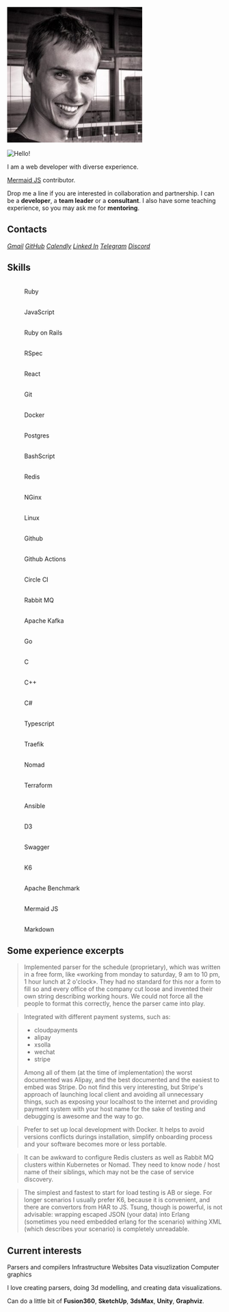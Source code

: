 ---
---

<link rel="stylesheet" href="./styles/index.css">
<script src="./scripts/index.js"></script>

<div class="about" markdown="1">

<img class="me" src="./images/me.jpg">

![Hello!](https://readme-typing-svg.demolab.com?font=Fira+Code&size=18&duration=1800&pause=80&color=00111d&multiline=true&width=500&height=75&lines=Hello!+Nice+to+meet+you.;I+have+been+programming+for+quite+a+time.;Feel+free+to+contact+me.)

I am a web developer with diverse experience.

[Mermaid JS](https://github.com/mermaid-js/mermaid) contributor.

Drop me a line if you are interested in collaboration and partnership.
I can be a **developer**, a **team leader** or a **consultant**.
I also have some teaching experience, so you may ask me for **mentoring**.

</div>

## Contacts

<address class="line">
<a class="gmail"    href="mailto:nironame@gmail.com"                      >Gmail</a>
<a class="github"   href="https://github.com/nirname"                     >GitHub</a>
<a class="calendly" href="https://calendly.com/nirname"                   >Calendly</a>
<a class="linkedin" href="https://www.linkedin.com/in/nirname"            >Linked In</a>
<a class="telegram" href="https://t.me/nironame"                          >Telegram</a>
<a class="discord"  href="https://discordapp.com/users/938026250860134420">Discord</a>
</address>

## Skills

<div class="flex">
<figure class="tile"><img class="skill ruby">               <figcaption>Ruby             </figcaption></figure>
<figure class="tile"><img class="skill javascript">         <figcaption>JavaScript       </figcaption></figure>
<figure class="tile"><img class="skill rubyonrails">        <figcaption>Ruby on Rails    </figcaption></figure>
<figure class="tile"><img class="skill rspec">              <figcaption>RSpec            </figcaption></figure>
<figure class="tile"><img class="skill react">              <figcaption>React            </figcaption></figure>
<figure class="tile"><img class="skill git">                <figcaption>Git              </figcaption></figure>
<figure class="tile"><img class="skill docker">             <figcaption>Docker           </figcaption></figure>
<figure class="tile"><img class="skill postgresql">         <figcaption>Postgres         </figcaption></figure>
<figure class="tile"><img class="skill gnubash">            <figcaption>BashScript       </figcaption></figure>
<figure class="tile"><img class="skill redis">              <figcaption>Redis            </figcaption></figure>
<figure class="tile"><img class="skill nginx">              <figcaption>NGinx            </figcaption></figure>
<figure class="tile"><img class="skill linux">              <figcaption>Linux            </figcaption></figure>
<figure class="tile"><img class="skill github animated">    <figcaption>Github           </figcaption></figure>
<figure class="tile"><img class="skill githubactions">      <figcaption>Github Actions   </figcaption></figure>
<figure class="tile"><img class="skill circleci animated">  <figcaption>Circle CI        </figcaption></figure>
<figure class="tile"><img class="skill rabbitmq">           <figcaption>Rabbit MQ        </figcaption></figure>
<figure class="tile"><img class="skill apachekafka animated"><figcaption>Apache Kafka     </figcaption></figure>
<figure class="tile"><img class="skill go">                 <figcaption>Go               </figcaption></figure>
<figure class="tile"><img class="skill c">                  <figcaption>C                </figcaption></figure>
<figure class="tile"><img class="skill cplusplus">          <figcaption>C++              </figcaption></figure>
<figure class="tile"><img class="skill csharp">             <figcaption>C#               </figcaption></figure>
<figure class="tile"><img class="skill typescript">         <figcaption>Typescript       </figcaption></figure>
<figure class="tile"><img class="skill traefikproxy">       <figcaption>Traefik          </figcaption></figure>
<figure class="tile"><img class="skill nomad">              <figcaption>Nomad            </figcaption></figure>
<figure class="tile"><img class="skill terraform">          <figcaption>Terraform        </figcaption></figure>
<figure class="tile"><img class="skill ansible">            <figcaption>Ansible          </figcaption></figure>
<figure class="tile"><img class="skill d3dotjs">            <figcaption>D3               </figcaption></figure>
<figure class="tile"><img class="skill swagger">            <figcaption>Swagger          </figcaption></figure>
<figure class="tile"><img class="skill k6">                 <figcaption>K6               </figcaption></figure>
<figure class="tile"><img class="skill apache">             <figcaption>Apache Benchmark </figcaption></figure>
<figure class="tile"><img class="skill mermaid">            <figcaption>Mermaid JS       </figcaption></figure>
<figure class="tile"><img class="skill markdown animated">  <figcaption>Markdown         </figcaption></figure>
</div>

## Some experience excerpts

> Implemented parser for the schedule (proprietary), which was written in a free
> form, like &laquo;working from monday to saturday, 9 am to 10 pm, 1 hour lunch at 2
> o'clock&raquo;. They had no standard for this nor a form to fill so and every office
> of the company cut loose and invented their own string describing working hours.
> We could not force all the people to format this correctly, hence the parser
> came into play.

> Integrated with different payment systems, such as:
> - cloudpayments
> - alipay
> - xsolla
> - wechat
> - stripe
> 
> Among all of them (at the time of implementation) the worst documented was
> Alipay, and the best documented and the easiest to embed was Stripe. Do not find
> this very interesting, but Stripe's approach of launching local client and
> avoiding all unnecessary things, such as exposing your localhost to the internet
> and providing payment system with your host name for the sake of testing and
> debugging is awesome and the way to go.

> Prefer to set up local development with Docker. It helps to avoid versions
> conflicts durings installation, simplify onboarding process and your software
> becomes more or less portable.

> It can be awkward to configure Redis clusters as well as Rabbit MQ clusters
> within Kubernetes or Nomad. They need to know node / host name of their
> siblings, which may not be the case of service discovery.

> The simplest and fastest to start for load testing is AB or siege. For longer
> scenarios I usually prefer K6, because it is convenient, and there are
> convertors from HAR to JS. Tsung, though is powerful, is not advisable:
> wrapping escaped JSON (your data) into Erlang (sometimes you need embedded
> erlang for the scenario) withing XML (which describes your scenario) is
> completely unreadable.


## Current interests

<p class="line">
<span class="interest interest-1">Parsers and compilers</span>
<span class="interest interest-2">Infrastructure</span>
<span class="interest interest-3">Websites</span>
<span class="interest interest-4">Data visuzlization</span>
<span class="interest interest-5">Computer graphics</span>
</p>

I love creating parsers, doing 3d modelling, and creating data visualizations.

Can do a little bit of
**Fusion360**,
**SketchUp**,
**3dsMax**,
**Unity**,
**Graphviz**.
